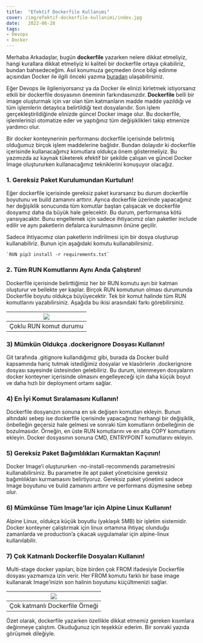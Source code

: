 ```yaml
---
title:  "Efektif Dockerfile Kullanımı"
cover: /img/efektif-dockerfile-kullanimi/index.jpg
date:   2022-06-28
tags:
- Devops
- Docker
---
```


Merhaba Arkadaşlar, bugün **dockerfile** yazarken nelere dikkat etmeliyiz, hangi kurallara dikkat etmeliyiz ki kaliteli bir dockerfile ortaya çıkabiliriz, bundan bahsedeceğim. Asıl konumuza geçmeden önce bilgi edinme açısından Docker ile ilgili önceki yazıma [buradan][docker-article] ulaşabilirsiniz.

Eğer Devops ile ilgileniyorsanız ya da Docker ile elinizi kirletmek istiyorsanız etkili bir dockerfile dosyasının öneminin farkındasınızdır. **Dockerfile** belli bir image oluşturmak için var olan tüm katmanların madde madde yazıldığı ve tüm işlemlerin detaylıca belirtildiği text dosyalarıdır. Son işlem gerçekleştirildiğinde elinizde güncel Docker image olur. Bu dockerfile, işlemlerinizi otomatize eder ve yaptığınız tüm değişiklikleri takip etmenize yardımcı olur.

<!-- more -->

Bir docker konteynerinin performansı dockerfile içerisinde belirtmiş olduğumuz birçok işlem maddelerine bağlıdır. Bundan dolayıdır ki dockerfile içerisinde kullanacağımız komutlara oldukça önem göstermeliyiz. Bu yazımızda az kaynak tüketerek efektif bir şekilde çalışan ve güncel Docker Image oluştururken kullanacağımız tekniklerini konuşuyor olacağız.

### 1. Gereksiz Paket Kurulumundan Kurtulun!
Eğer dockerfile içerisinde gereksiz paket kurarsanız bu durum dockerfile boyutunu ve build zamanını arttırır. Ayrıca dockerfile üzerinde yapacağınız her değişiklik sonucunda tüm komutlar baştan çalışacak ve dockerfile dosyamız daha da büyük hale gelecektir. Bu durum, performansa kötü yansıyacaktır. Bunu engellemek için sadece ihtiyacımız olan paketler include edilir ve aynı paketlerin defalarca kurulmasının önüne geçilir.

Sadece ihtiyacımız olan paketlerin indirilmesi için bir dosya oluşturup kullanabiliriz. Bunun için aşağıdaki komutu kullanabilirsiniz.

    `RUN pip3 install -r requirements.txt`

### 2. Tüm RUN Komutlarını Aynı Anda Çalıştırın!
Dockerfile içerisinde belirttiğimiz her bir RUN komutu ayrı bir katman oluşturur ve bellekte yer kaplar. Birçok RUN komutunun olması durumunda Dockerfile boyutu oldukça büyüyecektir. Tek bir komut halinde tüm RUN komutlarını yazabilirsiniz. Aşağıda bu ikisi arasındaki farkı görebilirsiniz.

| ![][multiple-run-statement] | 
|:--:| 
| Çoklu RUN komut durumu |

### 3) Mümkün Oldukça .dockerignore Dosyası Kullanın!
Git tarafında .gitignore kullandığımız gibi, burada da Docker build kapsamında hariç tutmak istediğimiz dosyalar ve klasörlerin .dockerignore dosyası sayesinde üstesinden gelebiliriz. Bu durum, istenmeyen dosyaların docker konteyner içerisinde olmasını engelleyeceği için daha küçük boyut ve daha hızlı bir deployment ortamı sağlar.

### 4) En İyi Komut Sıralamasını Kullanın!
Dockerfile dosyanızın sonuna en sık değişen komutları ekleyin. Bunun altındaki sebep ise dockerfile içerisinde yapacağınız herhangi bir değişiklik, önbelleğin geçersiz hale gelmesi ve sonraki tüm komutların önbelleğinin de bozulmasıdır. Örneğin, en üste RUN komutlarını ve en alta COPY komutlarını ekleyin. Docker dosyasının sonuna CMD, ENTRYPOINT komutlarını ekleyin.

### 5) Gereksiz Paket Bağımlılıkları Kurmaktan Kaçının!
Docker Image’i oluştururken -no-install-recommends parametresini kullanabilirsiniz. Bu parametre ile apt paket yöneticisine gereksiz bağımlılıkları kurmamasını belirtiyoruz. Gereksiz paket yönetimi sadece Image boyutunu ve build zamanını arttırır ve performans düşmesine sebep olur.

### 6) Mümkünse Tüm Image’lar için Alpine Linux Kullanın!
Alpine Linux, oldukça küçük boyutlu (yaklaşık 5MB) bir işletim sistemidir. Docker konteyner çalıştırmak için linux ortamına ihtiyaç olunduğu zamanlarda ve production’a çıkacak uygulamalar için alpine-linux kullanılabilir.

### 7) Çok Katmanlı Dockerfile Dosyaları Kullanın!
Multi-stage docker yapıları, bize birden çok FROM ifadesiyle Dockerfile dosyası yazmamıza izin verir. Her FROM komutu farklı bir base image kullanarak Image’inizin son halinin boyutunu küçültmenizi sağlar.

| ![][multi-stage-dockerfile] | 
|:--:| 
| Çok katmanlı Dockerfile Örneği|

Özet olarak, dockerfile yazarken özellikle dikkat etmemiz gereken kısımlara değinmeye çalıştım. Okuduğunuz için teşekkür ederim. Bir sonraki yazıda görüşmek dileğiyle.

<!-- Links -->
[multiple-run-statement]: /img/efektif-dockerfile-kullanimi/multiple-run-statement.png
[multi-stage-dockerfile]: /img/efektif-dockerfile-kullanimi/multi-stage-dockerfile.png
[docker-article]: ./docker-nedir